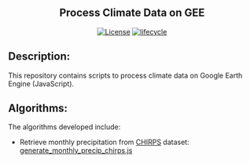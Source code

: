 <h2 align="center">
  Process Climate Data on GEE
</h2>

<p align="center">
  <a href="https://github.com/grazirodigheri/gee-climate-processing/blob/main/LICENSE"><img src="https://img.shields.io/badge/license-MIT-green" alt="License"></a>
  <a href="https://www.tidyverse.org/lifecycle/#maturing"><img src="https://img.shields.io/badge/lifecycle-maturing-blue.svg" alt="lifecycle"></a>
</p>

## Description:

This repository contains scripts to process climate data on Google Earth Engine (JavaScript).

## Algorithms:

The algorithms developed include:
- Retrieve monthly precipitation from [CHIRPS](https://www.chc.ucsb.edu/data/chirps) dataset: [generate_monthly_precip_chirps.js](https://code.earthengine.google.com/e5e81b13ac18a3e775366ec1a2b382b2)

